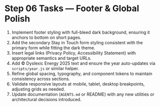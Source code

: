 # Step 06 Tasks — Footer & Global Polish

1. Implement footer styling with full-bleed dark background, ensuring it anchors to bottom on short pages.
2. Add the secondary Stay in Touch form styling consistent with the primary form while fitting the dark theme.
3. Insert legal links (Privacy Policy, Accessibility Statement) with appropriate semantics and target URLs.
4. Add © Dyslexic Energy 2025 text and ensure the year auto-updates via `scripts/year.js` or similar helper.
5. Refine global spacing, typography, and component tokens to maintain consistency across sections.
6. Validate responsive layouts at mobile, tablet, desktop breakpoints, adjusting grids as needed.
7. Update documentation (`AGENTS.md` or README) with any new utilities or architectural decisions introduced.
